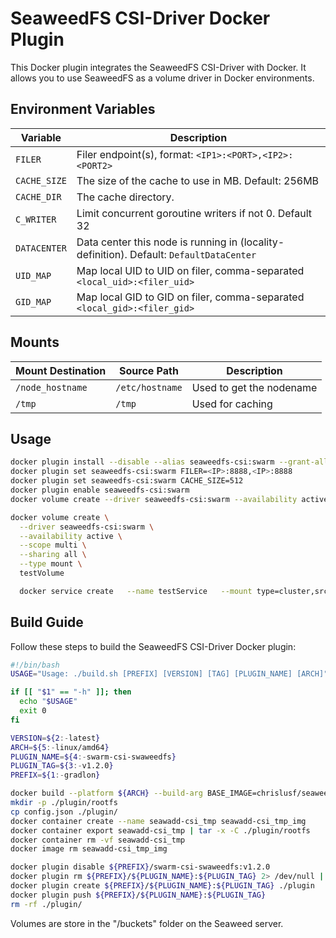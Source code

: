 # SeaweedFS CSI-Driver Docker Plugin

This Docker plugin integrates the SeaweedFS CSI-Driver with Docker. It allows you to use SeaweedFS as a volume driver in Docker environments.

## Environment Variables

| Variable              | Description                                                                                           |
|-----------------------|-------------------------------------------------------------------------------------------------------|
| `FILER`               | Filer endpoint(s), format: `<IP1>:<PORT>,<IP2>:<PORT2>`                                                |
| `CACHE_SIZE`          | The size of the cache to use in MB. Default: 256MB                                                     |
| `CACHE_DIR`           | The cache directory.                                                                                   |
| `C_WRITER`            | Limit concurrent goroutine writers if not 0. Default 32                                                |
| `DATACENTER`          | Data center this node is running in (locality-definition). Default: `DefaultDataCenter`                |
| `UID_MAP`             | Map local UID to UID on filer, comma-separated `<local_uid>:<filer_uid>`                               |
| `GID_MAP`             | Map local GID to GID on filer, comma-separated `<local_gid>:<filer_gid>`                               |

## Mounts

| Mount Destination   | Source Path     | Description                  |
|---------------------|-----------------|------------------------------|
| `/node_hostname`    | `/etc/hostname` | Used to get the nodename     |
| `/tmp`              | `/tmp`          | Used for caching             |

## Usage

```bash
docker plugin install --disable --alias seaweedfs-csi:swarm --grant-all-permissions gradlon/swarm-csi-swaweedfs:v1.2.0
docker plugin set seaweedfs-csi:swarm FILER=<IP>:8888,<IP>:8888
docker plugin set seaweedfs-csi:swarm CACHE_SIZE=512
docker plugin enable seaweedfs-csi:swarm
docker volume create --driver seaweedfs-csi:swarm --availability active --scope single --sharing none  --type mount --opt path="/docker/volumes/teste1" test-volume

docker volume create \
  --driver seaweedfs-csi:swarm \
  --availability active \
  --scope multi \
  --sharing all \
  --type mount \
  testVolume

  docker service create   --name testService   --mount type=cluster,src=testVolume,dst=/usr/share/nginx/html   --publish 2080:80   nginx
```

## Build Guide

Follow these steps to build the SeaweedFS CSI-Driver Docker plugin:

```bash
#!/bin/bash
USAGE="Usage: ./build.sh [PREFIX] [VERSION] [TAG] [PLUGIN_NAME] [ARCH]"

if [[ "$1" == "-h" ]]; then
  echo "$USAGE"
  exit 0
fi

VERSION=${2:-latest}
ARCH=${5:-linux/amd64}
PLUGIN_NAME=${4:-swarm-csi-swaweedfs}
PLUGIN_TAG=${3:-v1.2.0}
PREFIX=${1:-gradlon}

docker build --platform ${ARCH} --build-arg BASE_IMAGE=chrislusf/seaweedfs-csi-driver:${VERSION} --build-arg ARCH=$ARCH -t seawadd-csi_tmp_img .
mkdir -p ./plugin/rootfs
cp config.json ./plugin/
docker container create --name seawadd-csi_tmp seawadd-csi_tmp_img 
docker container export seawadd-csi_tmp | tar -x -C ./plugin/rootfs
docker container rm -vf seawadd-csi_tmp 
docker image rm seawadd-csi_tmp_img 

docker plugin disable ${PREFIX}/swarm-csi-swaweedfs:v1.2.0
docker plugin rm ${PREFIX}/${PLUGIN_NAME}:${PLUGIN_TAG} 2> /dev/null || true
docker plugin create ${PREFIX}/${PLUGIN_NAME}:${PLUGIN_TAG} ./plugin
docker plugin push ${PREFIX}/${PLUGIN_NAME}:${PLUGIN_TAG}
rm -rf ./plugin/
```

Volumes are store in the "/buckets" folder on the Seaweed server.
